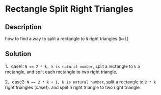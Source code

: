 # Rectangle Split Right Triangles

## Description

how to find a way to split a rectangle to `N` right triangles (`N>1`).

## Solution

1、case1: `N == 2 * k, k is natural number`, split a rectangle to `k` a rectangle, and split each rectangle to two right triangle.

2、case2: `N == 2 * k + 1, k is natural number`, split a rectangle to `2 * k` right triangles (case1). and split a right triangle to two right triangle.
